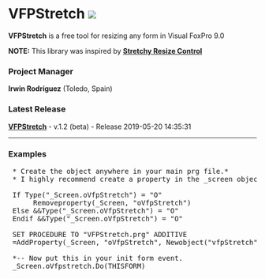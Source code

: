 # VFPStretch ![](images/prg.gif)

**VFPStretch** is a free tool for resizing any form in Visual FoxPro 9.0

**NOTE:** This library was inspired by **[Stretchy Resize Control](http://www.codemine.com/Download.htm)**

### Project Manager

**Irwin Rodríguez** (Toledo, Spain)

### Latest Release

**[VFPStretch](/README.md)** - v.1.2 (beta) - Release 2019-05-20 14:35:31

<hr>

### Examples

<pre>
 * Create the object anywhere in your main prg file.*
 * I highly recommend create a property in the _screen object.*
 
 If Type("_Screen.oVfpStretch") = "O"
	  Removeproperty(_Screen, "oVfpStretch")
 Else &&Type("_Screen.oVfpStretch") = "O"
 Endif &&Type("_Screen.oVfpStretch") = "O"
 
 SET PROCEDURE TO "VFPStretch.prg" ADDITIVE 
 =AddProperty(_Screen, "oVfpStretch", Newobject("vfpStretch",(Locfile("VfpStretch", "prg","VfpStretch Prg Class"))))
 
 *-- Now put this in your init form event.
 _Screen.oVfpstretch.Do(THISFORM)
 
</pre>

